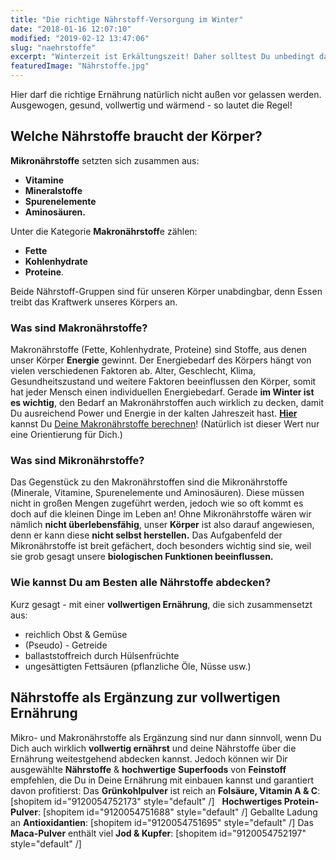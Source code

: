 ```yaml
---
title: "Die richtige Nährstoff-Versorgung im Winter"
date: "2018-01-16 12:07:10"
modified: "2019-02-12 13:47:06"
slug: "naehrstoffe"
excerpt: "Winterzeit ist Erkältungszeit! Daher solltest Du unbedingt darauf achten, Deinen Körper mit all den wichtigen Nährstoffen zu versorgen."
featuredImage: "Nährstoffe.jpg"
---
```


Hier darf die richtige Ernährung natürlich nicht außen vor gelassen werden. Ausgewogen, gesund, vollwertig und wärmend - so lautet die Regel!

## Welche Nährstoffe braucht der Körper?

**Mikronährstoffe** setzten sich zusammen aus:

*   **Vitamine**
*   **Mineralstoffe**
*   **Spurenelemente**
*   **Aminosäuren.**

Unter die Kategorie **Makronährstoff**e zählen:

*   **Fette**
*   **Kohlenhydrate**
*   **Proteine**.

Beide Nährstoff-Gruppen sind für unseren Körper unabdingbar, denn Essen treibt das Kraftwerk unseres Körpers an.

### Was sind Makronährstoffe?

Makronährstoffe (Fette, Kohlenhydrate, Proteine) sind Stoffe, aus denen unser Körper **Energie** gewinnt. Der Energiebedarf des Körpers hängt von vielen verschiedenen Faktoren ab. Alter, Geschlecht, Klima, Gesundheitszustand und weitere Faktoren beeinflussen den Körper, somit hat jeder Mensch einen individuellen Energiebedarf. Gerade **im Winter ist es wichtig**, den Bedarf an Makronährstoffen auch wirklich zu decken, damit Du ausreichend Power und Energie in der kalten Jahreszeit hast. [**Hier**](https://www.foodspring.at/makros-berechnen) kannst Du [Deine Makronährstoffe berechnen](https://www.foodspring.at/makros-berechnen)! (Natürlich ist dieser Wert nur eine Orientierung für Dich.)

### Was sind Mikronährstoffe?

Das Gegenstück zu den Makronährstoffen sind die Mikronährstoffe (Minerale, Vitamine, Spurenelemente und Aminosäuren). Diese müssen nicht in großen Mengen zugeführt werden, jedoch wie so oft kommt es doch auf die kleinen Dinge im Leben an! Ohne Mikronährstoffe wären wir nämlich **nicht überlebensfähig**, unser **Körper** ist also darauf angewiesen, denn er kann diese **nicht selbst herstellen.** Das Aufgabenfeld der Mikronährstoffe ist breit gefächert, doch besonders wichtig sind sie, weil sie grob gesagt unsere **biologischen Funktionen beeinflussen.**

### Wie kannst Du am Besten alle Nährstoffe abdecken?

Kurz gesagt - mit einer **vollwertigen Ernährung**, die sich zusammensetzt aus:

*   reichlich Obst & Gemüse
*   (Pseudo) - Getreide
*   ballaststoffreich durch Hülsenfrüchte
*   ungesättigten Fettsäuren (pflanzliche Öle, Nüsse usw.)

## Nährstoffe als Ergänzung zur vollwertigen Ernährung

Mikro- und Makronährstoffe als Ergänzung sind nur dann sinnvoll, wenn Du Dich auch wirklich **vollwertig ernährst** und deine Nährstoffe über die Ernährung weitestgehend abdecken kannst. Jedoch können wir Dir ausgewählte **Nährstoffe** & **hochwertige** **Superfoods** von **Feinstoff** empfehlen, die Du in Deine Ernährung mit einbauen kannst und garantiert davon profitierst: Das **Grünkohlpulver** ist reich an **Folsäure, Vitamin A & C**: \[shopitem id="9120054752173" style="default" /\]   **Hochwertiges Protein-Pulver**: \[shopitem id="9120054751688" style="default" /\] Geballte Ladung an **Antioxidantien**: \[shopitem id="9120054751695" style="default" /\] Das **Maca-Pulver** enthält viel **Jod & Kupfer**: \[shopitem id="9120054752197" style="default" /\]